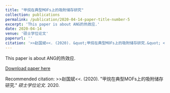 ```yaml
---
title: "甲烷在典型MOFs上的吸附储存研究"
collection: publications
permalink: /publication/2020-04-14-paper-title-number-5
excerpt: 'This paper is about ANG的热效应.'
date: 2020-04-14
venue: '硕士学位论文'
paperurl: ''
citation: '>>赵国斌<<. (2020). &quot;甲烷在典型MOFs上的吸附储存研究.&quot; <i>硕士学位论文</i>. 2020.'
---
```

This paper is about ANG的热效应.

[Download paper here](https://www.cnki.net/KCMS/detail/detail.aspx?dbcode=CMFD&dbname=CMFD202002&filename=1020961336.nh&uniplatform=OVERSEA&v=vqWERP8d4d0tdmNgXgoea9wc8pdDCihQ941MND2nVh__6n8UfFS39ZjG9l9E8f4D)

Recommended citation: >>赵国斌<<. (2020). "甲烷在典型MOFs上的吸附储存研究." <i>硕士学位论文</i>. 2020.
